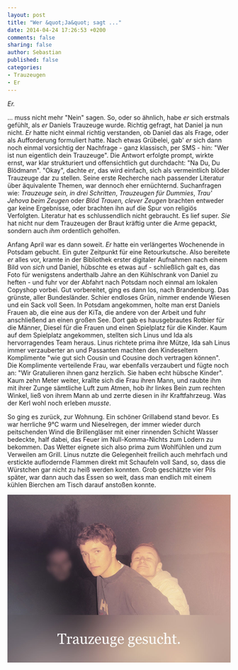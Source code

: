 ```yaml
---
layout: post
title: "Wer &quot;Ja&quot; sagt ..."
date: 2014-04-24 17:26:53 +0200
comments: false
sharing: false
author: Sebastian
published: false
categories: 
- Trauzeugen
- Er
---
```


*Er.*  

... muss nicht mehr "Nein" sagen. So, oder so ähnlich, habe *er* sich erstmals gefühlt, als *er* Daniels Trauzeuge wurde. Richtig gefragt, hat Daniel ja nun nicht. *Er* hatte nicht einmal richtig verstanden, ob Daniel das als Frage, oder als Aufforderung formuliert hatte. Nach etwas Grübelei, gab' *er* sich dann noch einmal vorsichtig der Nachfrage - ganz klassisch, per SMS - hin: "Wer ist nun eigentlich dein Trauzeuge". Die Antwort erfolgte prompt, wirkte ernst, war klar strukturiert und offensichtlich gut durchdacht: "Na Du, Du Blödmann". "Okay", dachte *er*, das wird einfach, sich als vermeintlich blöder Trauzeuge dar zu stellen. Seine erste Recherche nach passender Literatur über äquivalente Themen, war dennoch eher ernüchternd. Suchanfragen wie: *Trauzeuge sein, in drei Schritten*, *Trauzeugen für Dummies*, *Trau' Jehova beim Zeugen* oder *Blöd Trauen, clever Zeugen* brachten entweder gar keine Ergebnisse, oder brachten ihn auf die Spur von religiös Verfolgten. Literatur hat es schlussendlich nicht gebraucht. Es lief super. *Sie* hat nicht nur dem Trauzeugen der Braut kräftig unter die Arme gepackt, sondern auch *ihm* ordentlich geholfen.

Anfang April war es dann soweit. *Er* hatte ein verlängertes Wochenende in Potsdam gebucht. Ein guter Zeitpunkt für eine Retourkutsche. Also bereitete *er* alles vor, kramte in der Bibliothek erster digitaler Aufnahmen nach einem Bild von *sich* und Daniel, hübschte es etwas auf - schließlich galt es, das Foto für wenigstens anderthalb Jahre an den Kühlschrank von Daniel zu heften - und fuhr vor der Abfahrt nach Potsdam noch einmal am lokalen Copyshop vorbei. Gut vorbereitet, ging es dann los, nach Brandenburg. Das grünste, aller Bundesländer. Schier endloses Grün, nimmer endende Wiesen und ein Sack voll Seen. In Potsdam angekommen, holte man erst Daniels Frauen ab, die eine aus der KiTa, die andere von der Arbeit und fuhr anschließend an einen großen See. Dort gab es hausgebrautes Rotbier für die Männer, Diesel für die Frauen und einen Spielplatz für die Kinder. Kaum auf dem Spielplatz angekommen, stellten sich Linus und Ida als hervorragendes Team heraus. Linus richtete prima ihre Mütze, Ida sah Linus immer verzauberter an und Passanten machten den Kindeseltern Komplimente "wie gut sich Cousin und Cousine doch vertragen können". Die Komplimente verteilende Frau, war ebenfalls verzaubert und fügte noch an: "Wir Gratulieren ihnen ganz herzlich. Sie haben echt hübsche Kinder". Kaum zehn Meter weiter, krallte sich die Frau ihren Mann, und raubte ihm mit ihrer Zunge sämtliche Luft zum Atmen, hob ihr linkes Bein zum rechten Winkel, ließ von ihrem Mann ab und zerrte diesen in ihr Kraftfahrzeug. Was der Kerl wohl noch erleben *musste*.

So ging es zurück, zur Wohnung. Ein schöner Grillabend stand bevor. Es war herrliche 9°C warm und Nieselregen, der immer wieder durch peitschenden Wind die Brillengläser mit einer rinnenden Schicht Wasser bedeckte, half dabei, das Feuer im Null-Komma-Nichts zum Lodern zu bekommen. Das Wetter eignete sich also prima zum Wohlfühlen und zum Verweilen am Grill. Linus nutzte die Gelegenheit freilich auch mehrfach und erstickte auflodernde Flammen direkt mit Schaufeln voll Sand, so, dass die Würstchen gar nicht zu heiß werden konnten. Grob geschätzte vier Pils später, war dann auch das Essen so weit, dass man endlich mit einem kühlen Bierchen am Tisch darauf anstoßen konnte. 

![Trauzeuge gesucht](/images/DSC03597-copy.jpg "Trauzeuge gesucht")